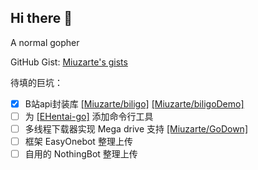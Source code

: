 ## Hi there 👋

A normal gopher

GitHub Gist: [Miuzarte's gists](https://gist.github.com/Miuzarte)

待填的巨坑：
- [x] B站api封装库 [[Miuzarte/biligo]](https://github.com/Miuzarte/biligo) [[Miuzarte/biligoDemo]](https://github.com/Miuzarte/biligoDemo)
- [ ] 为 [[EHentai-go]](https://github.com/Miuzarte/EHentai-go) 添加命令行工具
- [ ] 多线程下载器实现 Mega drive 支持 [[Miuzarte/GoDown]](https://github.com/Miuzarte/GoDown)
- [ ] 框架 EasyOnebot 整理上传
- [ ] 自用的 NothingBot 整理上传
